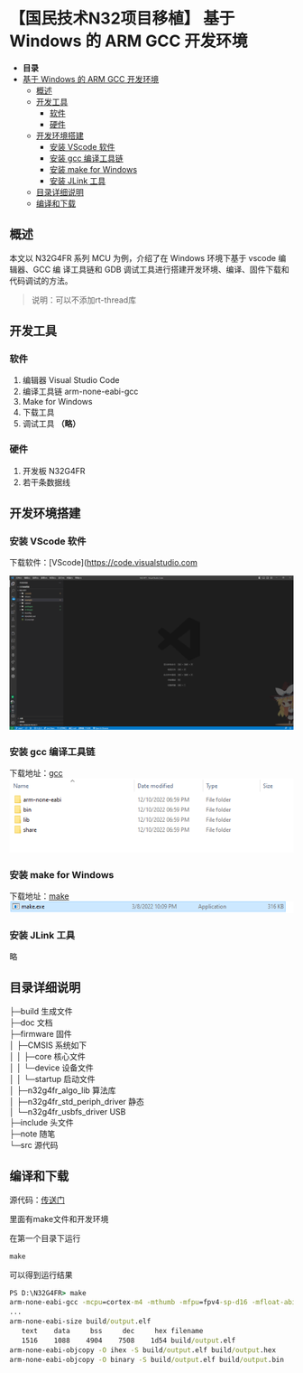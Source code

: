 <!--
 * @Author: rx-ted
 * @Date: 2022-12-15 20:28:07
 * @LastEditors: rx-ted
 * @LastEditTime: 2023-02-19 22:38:25
-->

# 【国民技术N32项目移植】 基于 Windows 的 ARM GCC 开发环境

- **目录**
- [基于 Windows 的 ARM GCC 开发环境](#基于-windows-的-arm-gcc-开发环境)
  - [概述](#概述)
  - [开发工具](#开发工具)
    - [软件](#软件)
    - [硬件](#硬件)
  - [开发环境搭建](#开发环境搭建)
    - [安装 VScode 软件](#安装-vscode-软件)
    - [安装 gcc 编译工具链](#安装-gcc-编译工具链)
    - [安装 make for Windows](#安装-make-for-windows)
    - [安装 JLink 工具](#安装-jlink-工具)
  - [目录详细说明](#目录详细说明)
  - [编译和下载](#编译和下载)

## 概述

本文以 N32G4FR 系列 MCU 为例，介绍了在 Windows 环境下基于 vscode 编辑器、GCC 编
译工具链和 GDB 调试工具进行搭建开发环境、编译、固件下载和代码调试的方法。

> 说明：可以不添加rt-thread库

## 开发工具

### 软件

1) 编辑器 Visual Studio Code
2) 编译工具链 arm-none-eabi-gcc
3) Make for Windows
4) 下载工具
5) 调试工具 **（略）**

### 硬件

1) 开发板 N32G4FR
2) 若干条数据线

## 开发环境搭建

### 安装 VScode 软件

下载软件：[VScode](https://code.visualstudio.com

![](./doc/vscode%20gui.png)

### 安装 gcc 编译工具链

下载地址：[gcc](https://launchpad.net/gcc-arm-embedded)
![](doc/eabi.png)
### 安装 make for Windows

下载地址：[make](http://www.equation.com/servlet/equation.cmd?fa=make)
![](doc/make.png)
### 安装 JLink 工具

略

## 目录详细说明

├─build  生成文件  
├─doc  文档  
├─firmware  固件  
│  ├─CMSIS  系统如下  
│  │  ├─core  核心文件  
│  │  └─device  设备文件  
│  │      └─startup  启动文件  
│  ├─n32g4fr_algo_lib  算法库  
│  ├─n32g4fr_std_periph_driver  静态  
│  └─n32g4fr_usbfs_driver  USB  
├─include  头文件  
├─note  随笔  
└─src  源代码  

## 编译和下载

源代码：[传送门](https://github.com/rx-ted/N32G4FR)

里面有make文件和开发环境

在第一个目录下运行

```cmd
make
```

可以得到运行结果

```cmd
PS D:\N32G4FR> make 
arm-none-eabi-gcc -mcpu=cortex-m4 -mthumb -mfpu=fpv4-sp-d16 -mfloat-abi=soft   -Wall -Os -ffunction-sections -fdata-sections -g -gdwarf-2 -MMD -MP -MF"build/delay.d" -DN32G4fr -DUSE_STDPERIPH_DRIVER -Ifirmware/CMSIS/core/ -Ifirmware/CMSIS/device/ -Ifirmware/n32g4fr_std_periph_driver/inc/ -Ifirmware/n32g4fr_usbfs_driver/inc/ -Iinclude/ -Ifirmware/n32g4fr_algo_lib/inc/  -c -Wa,-a,-ad,-alms=build/delay.lst src/delay.c -o build/delay.o
...
arm-none-eabi-size build/output.elf
   text    data     bss     dec     hex filename
   1516    1088    4904    7508    1d54 build/output.elf
arm-none-eabi-objcopy -O ihex -S build/output.elf build/output.hex
arm-none-eabi-objcopy -O binary -S build/output.elf build/output.bin
```

<!-- <video src="./doc/开发环境与编译.mp4"></video> -->

